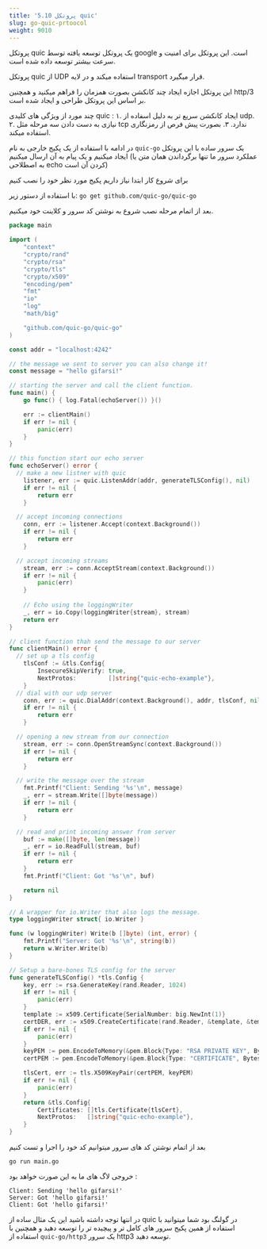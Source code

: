 ```yaml
---
title: '5.10 پروتکل quic'
slug: go-quic-prtoocol
weight: 9010
---
```


پروتکل quic یک پروتکل توسعه یافته توسط google است. این پروتکل برای امنیت و سرعت بیشتر توسعه داده شده است.

پروتکل quic از UDP استفاده میکند و در لایه transport قرار میگیرد.

این پروتکل اجازه ایجاد چند کانکشن بصورت همزمان را فراهم میکنید و همچنین http/3 بر اساس این پروتکل طراحی و ایجاد شده است.

چند مورد از ویژگی های کلیدی quic :
۱. ایجاد کانکشن سریع تر به دلیل اسفاده از udp.
۲. نیازی به دست دادن سه مرحله مثل tcp ندارد.
۳. بصورت پیش فرص از رمزنگاری استفاده میکند.

در ادامه با استفاده از یک پکیج خارجی به نام `quic-go` یک سرور ساده با این پروتکل ایجاد میکنیم و یک پیام به آن ارسال میکنیم (عملکرد سرور ما تنها برگرداندن همان متن یا به اصطلاحی echo کردن آن است)

برای شروع کار ابتدا نیاز داریم پکیج مورد نظر خود را نصب کنیم

با استفاده از دستور زیر:
`
go get github.com/quic-go/quic-go
`

بعد از اتمام مرحله نصب شروع به نوشتن کد سرور و کلاینت خود میکنیم.

```go
package main

import (
	"context"
	"crypto/rand"
	"crypto/rsa"
	"crypto/tls"
	"crypto/x509"
	"encoding/pem"
	"fmt"
	"io"
	"log"
	"math/big"

	"github.com/quic-go/quic-go"
)

const addr = "localhost:4242"

// the message we sent to server you can also change it!
const message = "hello gifarsi!"

// starting the server and call the client function.
func main() {
	go func() { log.Fatal(echoServer()) }()

	err := clientMain()
	if err != nil {
		panic(err)
	}
}

// this function start our echo server
func echoServer() error {
  // make a new listner with quic
	listener, err := quic.ListenAddr(addr, generateTLSConfig(), nil)
	if err != nil {
		return err
	}

  // accept incoming connections
	conn, err := listener.Accept(context.Background())
	if err != nil {
		return err
	}

  // accept incoming streams
	stream, err := conn.AcceptStream(context.Background())
	if err != nil {
		panic(err)
	}
 
	// Echo using the loggingWriter
	_, err = io.Copy(loggingWriter{stream}, stream)
	return err
}

// client function thah send the message to our server
func clientMain() error {
  // set up a tls config
	tlsConf := &tls.Config{
		InsecureSkipVerify: true,
		NextProtos:         []string{"quic-echo-example"},
	}
  // dial with our udp server
	conn, err := quic.DialAddr(context.Background(), addr, tlsConf, nil)
	if err != nil {
		return err
	}

  // opening a new stream from our connection
	stream, err := conn.OpenStreamSync(context.Background())
	if err != nil {
		return err
	}

  // write the message over the stream
	fmt.Printf("Client: Sending '%s'\n", message)
	_, err = stream.Write([]byte(message))
	if err != nil {
		return err
	}

  // read and print incoming answer from server
	buf := make([]byte, len(message))
	_, err = io.ReadFull(stream, buf)
	if err != nil {
		return err
	}
	fmt.Printf("Client: Got '%s'\n", buf)

	return nil
}

// A wrapper for io.Writer that also logs the message.
type loggingWriter struct{ io.Writer }

func (w loggingWriter) Write(b []byte) (int, error) {
	fmt.Printf("Server: Got '%s'\n", string(b))
	return w.Writer.Write(b)
}

// Setup a bare-bones TLS config for the server
func generateTLSConfig() *tls.Config {
	key, err := rsa.GenerateKey(rand.Reader, 1024)
	if err != nil {
		panic(err)
	}
	template := x509.Certificate{SerialNumber: big.NewInt(1)}
	certDER, err := x509.CreateCertificate(rand.Reader, &template, &template, &key.PublicKey, key)
	if err != nil {
		panic(err)
	}
	keyPEM := pem.EncodeToMemory(&pem.Block{Type: "RSA PRIVATE KEY", Bytes: x509.MarshalPKCS1PrivateKey(key)})
	certPEM := pem.EncodeToMemory(&pem.Block{Type: "CERTIFICATE", Bytes: certDER})

	tlsCert, err := tls.X509KeyPair(certPEM, keyPEM)
	if err != nil {
		panic(err)
	}
	return &tls.Config{
		Certificates: []tls.Certificate{tlsCert},
		NextProtos:   []string{"quic-echo-example"},
	}
}
```

بعد از اتمام نوشتن کد های سرور میتوانیم کد خود را اجرا و تست کنیم

`go run main.go`

خروجی لاگ های ما به این صورت خواهد بود :

```
Client: Sending 'hello gifarsi!'
Server: Got 'hello gifarsi!'
Client: Got 'hello gifarsi!'
```


در انتها توجه داشته باشید این یک مثال ساده از quic در گولنگ بود شما میتوانید با استفاده از همین پکیج سرور های کامل تر و پیچیده تر را توسعه دهید و همچنین با استفاده از `quic-go/http3` یک سرور http3 توسعه دهید.
